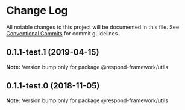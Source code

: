 # Change Log

All notable changes to this project will be documented in this file.
See [Conventional Commits](https://conventionalcommits.org) for commit guidelines.

## 0.1.1-test.1 (2019-04-15)

**Note:** Version bump only for package @respond-framework/utils





## 0.1.1-test.0 (2018-11-05)

**Note:** Version bump only for package @respond-framework/utils
